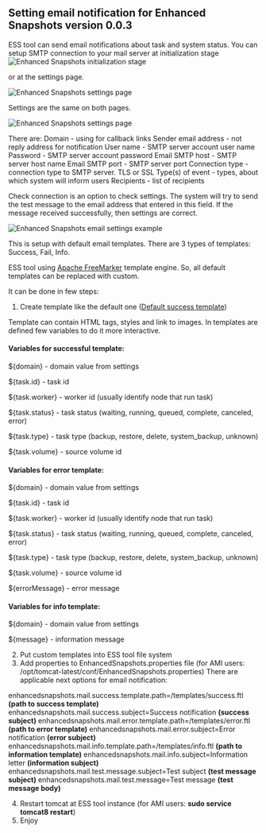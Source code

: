## Setting email notification for Enhanced Snapshots version 0.0.3

ESS tool can send email notifications about task and system status. 
You can setup SMTP connection to your mail server at initialization stage 
![Enhanced Snapshots initialization stage](https://cloud.githubusercontent.com/assets/3055547/18709946/524537e0-800b-11e6-8f9b-44bf8147961b.png)

or at the settings page. 

![Enhanced Snapshots settings page](https://cloud.githubusercontent.com/assets/3055547/18710305/2f3736d4-800d-11e6-863c-2a5096f8385b.png)

Settings are the same on both pages.

![Enhanced Snapshots settings page](https://cloud.githubusercontent.com/assets/3055547/18710297/295064f2-800d-11e6-8025-334eff8cbb99.png)

There are:
Domain - using for callback links
Sender email address - not reply address for notification
User name - SMTP server account user name
Password - SMTP server account password
Email SMTP host - SMTP server host name
Email SMTP port - SMTP server port
Connection type - connection type to SMTP server. TLS or SSL
Type(s) of event - types, about which system will inform users 
Recipients - list of recipients

Check connection is an option to check settings. The system will try to send the test message to the email address that entered in this field. 
If the message received successfully, then settings are correct.

![Enhanced Snapshots email settings example](https://cloud.githubusercontent.com/assets/3055547/18710301/2d13d448-800d-11e6-98f3-204f69bcdd4f.png)

This is setup with default email templates. There are 3 types of templates: Success, Fail, Info.

ESS tool using [Apache FreeMarker](http://freemarker.org/) template engine. So, all default templates can be replaced with custom.

It can be done in few steps:

1) Create template like the default one ([Default success template](https://github.com/SungardAS/enhanced-snapshots/blob/develop/resources/WEB-INF/classes/success.ftl))

Template can contain HTML tags, styles and link to images.
In templates are defined few variables to do it more interactive.

#### Variables for successful template:

${domain} - domain value from settings

${task.id} - task id

${task.worker} - worker id (usually identify node that run task)

${task.status} - task status (waiting, running, queued, complete, canceled, error)

${task.type} - task type (backup, restore, delete, system_backup, unknown)

${task.volume} - source volume id


#### Variables for error template:

${domain} - domain value from settings

${task.id} - task id

${task.worker} - worker id (usually identify node that run task)

${task.status} - task status (waiting, running, queued, complete, canceled, error)

${task.type} - task type (backup, restore, delete, system_backup, unknown)

${task.volume} - source volume id

${errorMessage} - error message


#### Variables for info template:

${domain} - domain value from settings

${message} - information message


2) Put custom templates into ESS tool file system
3) Add properties to EnhancedSnapshots.properties file (for AMI users: /opt/tomcat-latest/conf/EnhancedSnapshots.properties)
There are applicable next options for email notification:

enhancedsnapshots.mail.success.template.path=/templates/success.ftl      **(path to success template)**
enhancedsnapshots.mail.success.subject=Success notification              **(success subject)**
enhancedsnapshots.mail.error.template.path=/templates/error.ftl          **(path to error template)**
enhancedsnapshots.mail.error.subject=Error notification                  **(error subject)**
enhancedsnapshots.mail.info.template.path=/templates/info.ftl            **(path to information template)**
enhancedsnapshots.mail.info.subject=Information letter                   **(information subject)**
enhancedsnapshots.mail.test.message.subject=Test subject                 **(test message subject)**
enhancedsnapshots.mail.test.message=Test message                         **(test message body)**

4) Restart tomcat at ESS tool instance (for AMI users: **sudo service tomcat8 restart**)
5) Enjoy
